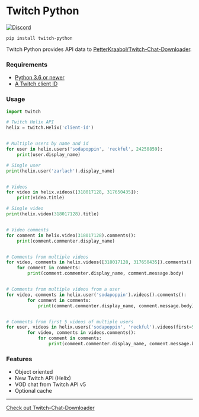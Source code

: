 # Twitch Python

[![Discord](https://user-images.githubusercontent.com/7288322/34471967-1df7808a-efbb-11e7-9088-ed0b04151291.png)](https://discord.gg/wZJFeXC)


`pip install twitch-python`

Twitch Python provides API data to [PetterKraabol/Twitch-Chat-Downloader](https://github.com/PetterKraabol/Twitch-Chat-Downloader).

### Requirements

* [Python 3.6 or newer](https://www.python.org/downloads/)
* [A Twitch client ID](https://glass.twitch.tv/console/apps)

### Usage

```python
import twitch

# Twitch Helix API
helix = twitch.Helix('client-id')


# Multiple users by name and id
for user in helix.users('sodapoppin', 'reckful', 24250859):
    print(user.display_name)

# Single user
print(helix.user('zarlach').display_name)


# Videos
for video in helix.videos([318017128, 317650435]):
    print(video.title)

# Single video
print(helix.video(318017128).title)


# Video comments
for comment in helix.video(318017128).comments():
    print(comment.commenter.display_name)


# Comments from multiple videos
for video, comments in helix.videos([318017128, 317650435]).comments():
    for comment in comments:
        print(comment.commenter.display_name, comment.message.body)


# Comments from multiple videos from a user
for video, comments in helix.user('sodapoppin').videos().comments():
        for comment in comments:
            print(comment.commenter.display_name, comment.message.body)


# Comments from first 5 videos of multiple users
for user, videos in helix.users('sodapoppin', 'reckful').videos(first=5):
        for video, comments in videos.comments():
            for comment in comments:
                print(comment.commenter.display_name, comment.message.body)

```

### Features
- Object oriented
- New Twitch API (Helix)
- VOD chat from Twitch API v5
- Optional cache

---

[Check out Twitch-Chat-Downloader](https://github.com/PetterKraabol/Twitch-Chat-Downloader)
